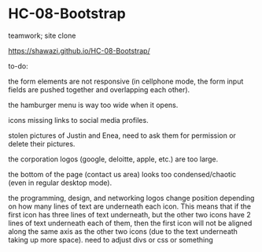 # HC-08-Bootstrap
teamwork; site clone

https://shawazi.github.io/HC-08-Bootstrap/


to-do: 

the form elements are not responsive (in cellphone mode, the form input fields are pushed together and overlapping each other).

the hamburger menu is way too wide when it opens.

icons missing links to social media profiles.

stolen pictures of Justin and Enea, need to ask them for permission or delete their pictures.

the corporation logos (google, deloitte, apple, etc.) are too large. 

the bottom of the page (contact us area) looks too condensed/chaotic (even in regular desktop mode). 

the programming, design, and networking logos change position depending on how many lines of text are underneath each icon. This means that if the first icon has three lines of text underneath, but the other two icons have 2 lines of text underneath each of them, then the first icon will not be aligned along the same axis as the other two icons (due to the text underneath taking up more space). need to adjust divs or css or something
